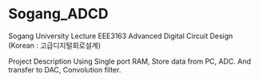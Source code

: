 # Sogang_ADCD

Sogang University Lecture EEE3163 Advanced Digital Circuit Design (Korean : 고급디지털회로설계)

Project Description
Using Single port RAM, Store data from PC, ADC. And transfer to DAC, Convolution filter.

